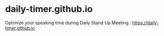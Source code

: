 # daily-timer.github.io
Optimize your speaking time during Daily Stand Up Meeting : https://daily-timer.github.io
